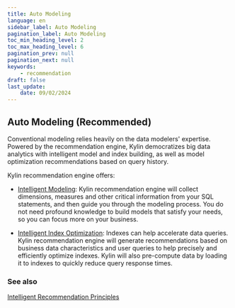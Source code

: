 ```yaml
---
title: Auto Modeling
language: en
sidebar_label: Auto Modeling
pagination_label: Auto Modeling
toc_min_heading_level: 2
toc_max_heading_level: 6
pagination_prev: null
pagination_next: null
keywords:
    - recommendation
draft: false
last_update:
    date: 09/02/2024
---
```


## Auto Modeling (Recommended)

Conventional modeling relies heavily on the data modelers' expertise. Powered by the recommendation engine, Kylin democratizes big data analytics with intelligent model and index building, as well as model optimization recommendations based on query history.

Kylin recommendation engine offers: 

- [Intelligent Modeling](data_modeling_by_SQL.md): Kylin recommendation engine will collect dimensions, measures and other critical information from your SQL statements, and then guide you through the modeling process. You do not need profound knowledge to build models that satisfy your needs, so you can focus more on your business.

- [Intelligent Index Optimization](optimize_index/intro.md): Indexes can help accelerate data queries. Kylin recommendation engine will generate recommendations based on business data characteristics and user queries to help precisely and efficiently optimize indexes. Kylin will also pre-compute data by loading it to indexes to quickly reduce query response times. 

### **See also**

[Intelligent Recommendation Principles](basic_concept_actions.md)
